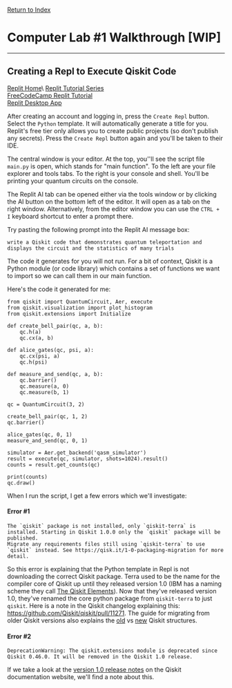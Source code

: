 \
[Return to Index](index.md)
# Computer Lab #1 Walkthrough [WIP]
***
## Creating a Repl to Execute Qiskit Code
[Replit Home](https://replit.com/~)\
[Replit Tutorial Series](https://docs.replit.com/tutorials/overview)\
[FreeCodeCamp Replit Tutorial](https://www.freecodecamp.org/news/how-to-use-replit/)\
[Replit Desktop App](https://replit.com/desktop)

After creating an account and logging in, press the `Create Repl` button.
Select the `Python` template. It will automatically generate a title for you.
Replit's free tier only allows you to create public projects (so don't publish any secrets).
Press the `Create Repl` button again and you'll be taken to their IDE.

The central window is your editor. At the top, you''ll see the script file `main.py` is open, which stands for "main function". To the left are your file explorer and tools tabs.
To the right is your console and shell. You'll be printing your quantum circuits on the console.

The Replit AI tab can be opened either via the tools window or by clicking the AI button on the bottom left of the editor.
It will open as a tab on the right window. Alternatively, from the editor window you can use the `CTRL + I` keyboard shortcut to enter a prompt there.

Try pasting the following prompt into the Replit AI message box:
```
write a Qiskit code that demonstrates quantum teleportation and displays the circuit and the statistics of many trials
```

The code it generates for you will not run. For a bit of context, Qiskit is a Python module (or code library) which contains a set of functions we want to import so we can call them in our main function.

Here's the code it generated for me:
```
from qiskit import QuantumCircuit, Aer, execute
from qiskit.visualization import plot_histogram
from qiskit.extensions import Initialize

def create_bell_pair(qc, a, b):
    qc.h(a)
    qc.cx(a, b)

def alice_gates(qc, psi, a):
    qc.cx(psi, a)
    qc.h(psi)

def measure_and_send(qc, a, b):
    qc.barrier()
    qc.measure(a, 0)
    qc.measure(b, 1)

qc = QuantumCircuit(3, 2)

create_bell_pair(qc, 1, 2)
qc.barrier()

alice_gates(qc, 0, 1)
measure_and_send(qc, 0, 1)

simulator = Aer.get_backend('qasm_simulator')
result = execute(qc, simulator, shots=1024).result()
counts = result.get_counts(qc)

print(counts)
qc.draw()
```

When I run the script, I get a few errors which we'll investigate:

#### Error #1

```
The `qiskit` package is not installed, only `qiskit-terra` is installed. Starting in Qiskit 1.0.0 only the `qiskit` package will be published.
Migrate any requirements files still using `qiskit-terra` to use `qiskit` instead. See https://qisk.it/1-0-packaging-migration for more detail.
```

So this error is explaining that the Python template in Repl is not downloading the correct Qiskit package. Terra used to be the name for the compiler core of Qiskit up until they released version 1.0 (IBM has a naming scheme they call [The Qiskit Elements](https://qiskit.org/documentation/stable/0.24/the_elements.html)). Now that they've released version 1.0, they've renamed the core python package from `qiskit-terra` to just `qiskit`. Here is a note in the Qiskit changelog explaining this: https://github.com/Qiskit/qiskit/pull/11271. The guide for migrating from older Qiskit versions also explains the [old](https://docs.quantum.ibm.com/api/migration-guides/qiskit-1.0-installation#the-old-qiskit-structure) vs [new](https://docs.quantum.ibm.com/api/migration-guides/qiskit-1.0-installation#the-new-qiskit-structure) Qiskit structures.

#### Error #2

```
DeprecationWarning: The qiskit.extensions module is deprecated since Qiskit 0.46.0. It will be removed in the Qiskit 1.0 release.
```

If we take a look at the [version 1.0 release notes](https://docs.quantum.ibm.com/api/qiskit/release-notes/1.0#circuits-upgrade-notes) on the Qiskit documentation website, we'll find a note about this.
